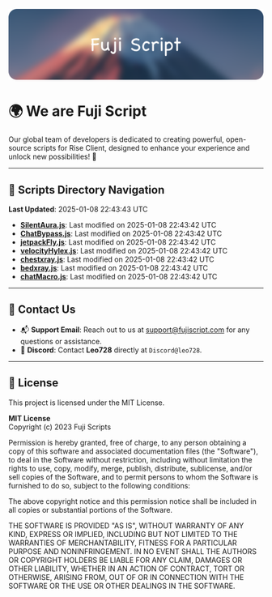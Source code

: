 ![Banner](.github/b.webp)

# 🌍 **We are Fuji Script**

Our global team of developers is dedicated to creating powerful, open-source scripts for Rise Client, designed to enhance your experience and unlock new possibilities! 🌟

---
<!-- SCRIPTS_NAVIGATION_START -->
## 📂 **Scripts Directory Navigation**

**Last Updated**: 2025-01-08 22:43:43 UTC

- **[SilentAura.js](scripts/SilentAura.js)**: Last modified on 2025-01-08 22:43:42 UTC
- **[ChatBypass.js](scripts/ChatBypass.js)**: Last modified on 2025-01-08 22:43:42 UTC
- **[jetpackFly.js](scripts/jetpackFly.js)**: Last modified on 2025-01-08 22:43:42 UTC
- **[velocityHylex.js](scripts/velocityHylex.js)**: Last modified on 2025-01-08 22:43:42 UTC
- **[chestxray.js](scripts/chestxray.js)**: Last modified on 2025-01-08 22:43:42 UTC
- **[bedxray.js](scripts/bedxray.js)**: Last modified on 2025-01-08 22:43:42 UTC
- **[chatMacro.js](scripts/chatMacro.js)**: Last modified on 2025-01-08 22:43:42 UTC

<!-- SCRIPTS_NAVIGATION_END -->

---

## 💬 **Contact Us**  
- 📬 **Support Email**: Reach out to us at [support@fujiscript.com](mailto:support@fujiscript.com) for any questions or assistance.  
- 💬 **Discord**: Contact **Leo728** directly at `Discord@leo728`.

---

## 📜 **License**

This project is licensed under the MIT License.  

**MIT License**  
Copyright (c) 2023 Fuji Scripts  

Permission is hereby granted, free of charge, to any person obtaining a copy of this software and associated documentation files (the "Software"), to deal in the Software without restriction, including without limitation the rights to use, copy, modify, merge, publish, distribute, sublicense, and/or sell copies of the Software, and to permit persons to whom the Software is furnished to do so, subject to the following conditions:  

The above copyright notice and this permission notice shall be included in all copies or substantial portions of the Software.  

THE SOFTWARE IS PROVIDED "AS IS", WITHOUT WARRANTY OF ANY KIND, EXPRESS OR IMPLIED, INCLUDING BUT NOT LIMITED TO THE WARRANTIES OF MERCHANTABILITY, FITNESS FOR A PARTICULAR PURPOSE AND NONINFRINGEMENT. IN NO EVENT SHALL THE AUTHORS OR COPYRIGHT HOLDERS BE LIABLE FOR ANY CLAIM, DAMAGES OR OTHER LIABILITY, WHETHER IN AN ACTION OF CONTRACT, TORT OR OTHERWISE, ARISING FROM, OUT OF OR IN CONNECTION WITH THE SOFTWARE OR THE USE OR OTHER DEALINGS IN THE SOFTWARE.  
